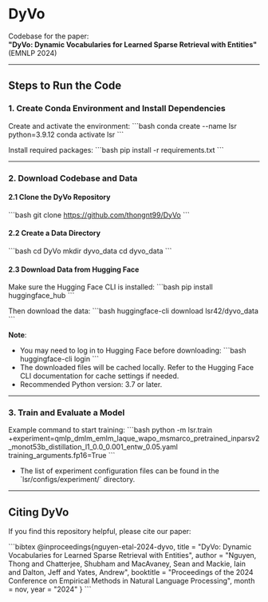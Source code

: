 # DyVo

Codebase for the paper:  
**"DyVo: Dynamic Vocabularies for Learned Sparse Retrieval with Entities"**  
(EMNLP 2024)

---

## Steps to Run the Code

### 1. Create Conda Environment and Install Dependencies

Create and activate the environment:
\`\`\`bash
conda create --name lsr python=3.9.12
conda activate lsr
\`\`\`

Install required packages:
\`\`\`bash
pip install -r requirements.txt
\`\`\`

---

### 2. Download Codebase and Data

#### 2.1 Clone the DyVo Repository
\`\`\`bash
git clone https://github.com/thongnt99/DyVo
\`\`\`

#### 2.2 Create a Data Directory
\`\`\`bash
cd DyVo
mkdir dyvo_data
cd dyvo_data
\`\`\`

#### 2.3 Download Data from Hugging Face

Make sure the Hugging Face CLI is installed:
\`\`\`bash
pip install huggingface_hub
\`\`\`

Then download the data:
\`\`\`bash
huggingface-cli download lsr42/dyvo_data
\`\`\`

**Note**:  
- You may need to log in to Hugging Face before downloading:
  \`\`\`bash
  huggingface-cli login
  \`\`\`
- The downloaded files will be cached locally. Refer to the Hugging Face CLI documentation for cache settings if needed.
- Recommended Python version: 3.7 or later.

---

### 3. Train and Evaluate a Model

Example command to start training:
\`\`\`bash
python -m lsr.train +experiment=qmlp_dmlm_emlm_laque_wapo_msmarco_pretrained_inparsv2_monot53b_distillation_l1_0.0_0.001_entw_0.05.yaml training_arguments.fp16=True
\`\`\`

- The list of experiment configuration files can be found in the \`lsr/configs/experiment/\` directory.

---

## Citing DyVo

If you find this repository helpful, please cite our paper:

\`\`\`bibtex
@inproceedings{nguyen-etal-2024-dyvo,
    title = "DyVo: Dynamic Vocabularies for Learned Sparse Retrieval with Entities",
    author = "Nguyen, Thong  and
              Chatterjee, Shubham  and
              MacAvaney, Sean  and
              Mackie, Iain  and
              Dalton, Jeff  and
              Yates, Andrew",
    booktitle = "Proceedings of the 2024 Conference on Empirical Methods in Natural Language Processing",
    month = nov,
    year = "2024"
}
\`\`\`
